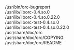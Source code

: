 /usr/bin/orc-bugreport  
/usr/lib/liborc-0.4.so.0  
/usr/lib/liborc-0.4.so.0.22.0  
/usr/lib/liborc-test-0.4.so.0  
/usr/lib/liborc-test-0.4.so.0.22.0  
/usr/share/doc/orc  
/usr/share/doc/orc/COPYING  
/usr/share/doc/orc/README  

